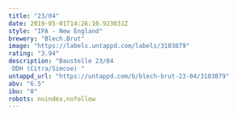 ```yaml
---
title: "23/04"
date: 2019-05-01T14:26:10.923031Z
style: "IPA - New England"
brewery: "Blech.Brut"
image: "https://labels.untappd.com/labels/3103879"
rating: "3.94"
description: "Baustelle 23/04  DDH (Citra/Simcoe) "
untappd_url: "https://untappd.com/b/blech-brut-23-04/3103879"
abv: "6.5"
ibu: "0"
robots: noindex,nofollow
---
```

